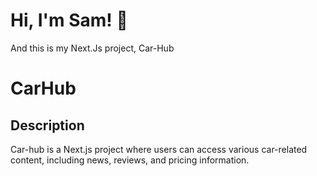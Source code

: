 # Hi, I'm Sam! 👋
And this is my Next.Js project, Car-Hub

# CarHub
## Description
Car-hub is a Next.js project where users can access various car-related content, including news, reviews, and pricing information. 
